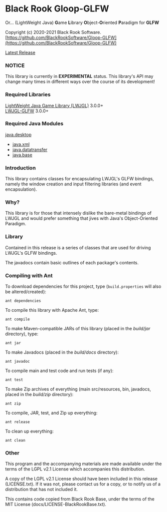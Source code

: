# Black Rook Gloop-GLFW
Or... (LightWeight Java) **G**ame **L**ibrary **O**bject-**O**riented **P**aradigm for **GLFW**

Copyright (c) 2020-2021 Black Rook Software.  
[https://github.com/BlackRookSoftware/Gloop-GLFW](https://github.com/BlackRookSoftware/Gloop-GLFW)

[Latest Release](https://github.com/BlackRookSoftware/Gloop-GLFW/releases/latest)


### NOTICE

This library is currently in **EXPERIMENTAL** status. This library's API
may change many times in different ways over the course of its development!


### Required Libraries

[LightWeight Java Game Library (LWJGL)](https://www.lwjgl.org/download) 3.0.0+  
[LWJGL-GLFW](https://www.lwjgl.org/download) 3.0.0+


### Required Java Modules

[java.desktop](https://docs.oracle.com/en/java/javase/11/docs/api/java.desktop/module-summary.html)  
* [java.xml](https://docs.oracle.com/en/java/javase/11/docs/api/java.xml/module-summary.html)  
* [java.datatransfer](https://docs.oracle.com/en/java/javase/11/docs/api/java.datatransfer/module-summary.html)  
* [java.base](https://docs.oracle.com/en/java/javase/11/docs/api/java.base/module-summary.html)  


### Introduction

This library contains classes for encapsulating LWJGL's GLFW bindings, namely the window creation
and input filtering libraries (and event encapsulation).


### Why?

This library is for those that intensely dislike the bare-metal bindings of LWJGL and would prefer something
that jives with Java's Object-Oriented Paradigm.


### Library

Contained in this release is a series of classes that are used for driving LWJGL's GLFW bindings.

The javadocs contain basic outlines of each package's contents.


### Compiling with Ant

To download dependencies for this project, type (`build.properties` will also be altered/created):

	ant dependencies

To compile this library with Apache Ant, type:

	ant compile

To make Maven-compatible JARs of this library (placed in the *build/jar* directory), type:

	ant jar

To make Javadocs (placed in the *build/docs* directory):

	ant javadoc

To compile main and test code and run tests (if any):

	ant test

To make Zip archives of everything (main src/resources, bin, javadocs, placed in the *build/zip* directory):

	ant zip

To compile, JAR, test, and Zip up everything:

	ant release

To clean up everything:

	ant clean
	
### Other

This program and the accompanying materials are made available under the 
terms of the LGPL v2.1 License which accompanies this distribution.

A copy of the LGPL v2.1 License should have been included in this release (LICENSE.txt).
If it was not, please contact us for a copy, or to notify us of a distribution
that has not included it. 

This contains code copied from Black Rook Base, under the terms of the MIT License (docs/LICENSE-BlackRookBase.txt).

